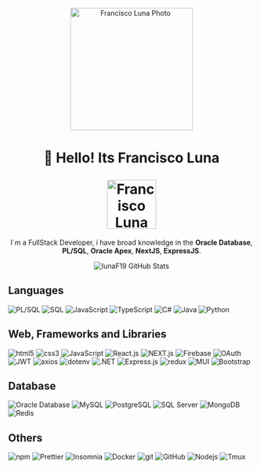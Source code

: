<div >

<div align="center">

  <img
    width="250"
    height="250"
    title="Francisco Luna Photo"
    src="https://media.licdn.com/dms/image/v2/C4E03AQEkBAHmQyiOaw/profile-displayphoto-shrink_800_800/profile-displayphoto-shrink_800_800/0/1660496736788?e=1735776000&v=beta&t=1LwRaqpJniadl7iFXydEKm5Qz7lwvP_6U-MZ1-nqJZI">

</div>

<div align="center">

  <h1>

  :rocket: Hello! Its Francisco Luna

  <a href="https://www.linkedin.com/in/franj-lunam/" >
    <img
      title="Francisco Luna Linkedin Profile"
      width="100"
      src="https://upload.wikimedia.org/wikipedia/commons/a/aa/LinkedIn_2021.svg">
  </a>

  <!-- a href="https://codepen.io/lunaf19" >
    <img
      title="Francisco Luna Codepen Profile"
      width="100"
      src="https://upload.wikimedia.org/wikipedia/commons/3/32/CodePen_Logo.svg">
  </a-->

  </h1>

</div>

<div align="center">
  <p>
  
  I´m a FullStack Developer, i have broad knowledge in the **Oracle Database**, **PL/SQL**, **Oracle Apex**, **NextJS**, **ExpressJS**.

  </p>
</div>

<div align="center">

![lunaF19 GitHub Stats](https://github-readme-stats.vercel.app/api?username=lunaF19&show_icons=true&locale=en&theme=dark#gh-dark-mode-only)

</div>

</div>



## Languages

![PL/SQL](https://img.shields.io/badge/-PL%2FSQL-ff7300?style=for-the-badge&logo=oracle&logoColor=white)
![SQL](https://img.shields.io/badge/-SQL-336791?style=for-the-badge&logo=postgresql&logoColor=white)
![JavaScript](https://img.shields.io/badge/-JavaScript-1F1F1F?style=for-the-badge&logo=javascript&logoColor=F3DB1D)
![TypeScript](https://img.shields.io/badge/-TypeScript-007ACC?style=for-the-badge&logo=typescript&logoColor=white)
![C#](https://img.shields.io/badge/-C%23-239120?style=for-the-badge&logo=c-sharp&logoColor=white)
![Java](https://img.shields.io/badge/-Java-007396?style=for-the-badge&logo=java&logoColor=white)
![Python](https://img.shields.io/badge/-Python-4280b1?style=for-the-badge&logo=python&logoColor=white)

## Web, Frameworks and Libraries

![html5](https://img.shields.io/badge/-HTML5-E34F26?style=for-the-badge&logo=html5&logoColor=white)
![css3](https://img.shields.io/badge/-CSS-254BDD?style=for-the-badge&logo=css3&logoColor=white)
![JavaScript](https://img.shields.io/badge/-JavaScript-1F1F1F?style=for-the-badge&logo=javascript&logoColor=F3DB1D)
![React.js](https://img.shields.io/badge/-React.js-61DAFB?style=for-the-badge&logo=react&logoColor=black)
![NEXT.js](https://img.shields.io/badge/-NEXT.js-000000?style=for-the-badge&logo=next.js&logoColor=white)
![Firebase](https://img.shields.io/badge/-Firebase-FFCA28?style=for-the-badge&logo=firebase&logoColor=black)
![OAuth](https://img.shields.io/badge/-OAuth-4285F4?style=for-the-badge&logo=oauth&logoColor=white)
![JWT](https://img.shields.io/badge/-JWT-000000?style=for-the-badge&logo=json-web-tokens&logoColor=white)
![axios](https://img.shields.io/badge/-axios-5A9FD4?style=for-the-badge&logo=axios&logoColor=white)
![dotenv](https://img.shields.io/badge/-dotenv-8A2BE2?style=for-the-badge&logo=dotenv&logoColor=white)
![.NET](https://img.shields.io/badge/-.NET-512BD4?style=for-the-badge&logo=.net&logoColor=white)
![Express.js](https://img.shields.io/badge/-Express.js-000000?style=for-the-badge&logo=express&logoColor=white)
![redux](https://img.shields.io/badge/-Redux-764ABC?style=for-the-badge&logo=redux&logoColor=white)
![MUI](https://img.shields.io/badge/-MUI-white?style=for-the-badge&logo=mui&logoColor=0A335C)
![Bootstrap](https://img.shields.io/badge/-bootstrap-white?style=for-the-badge&logo=bootstrap&logoColor=663893)

## Database

![Oracle Database](https://img.shields.io/badge/-Oracle_Database-F80000?style=for-the-badge&logo=oracle&logoColor=white)
![MySQL](https://img.shields.io/badge/-MySQL-4479A1?style=for-the-badge&logo=mysql&logoColor=white)
![PostgreSQL](https://img.shields.io/badge/-PostgreSQL-336791?style=for-the-badge&logo=postgresql&logoColor=white)
![SQL Server](https://img.shields.io/badge/-SQL_Server-CC2927?style=for-the-badge&logo=microsoft-sql-server&logoColor=white)
![MongoDB](https://img.shields.io/badge/-MongoDB-47A248?style=for-the-badge&logo=mongodb&logoColor=white)
![Redis](https://img.shields.io/badge/-Redis-DC382D?style=for-the-badge&logo=redis&logoColor=white)

## Others

![npm](https://img.shields.io/badge/-NPM-CB3837?style=for-the-badge&logo=npm&logoColor=white)
![Prettier](https://img.shields.io/badge/-Prettier-F7B93E?style=for-the-badge&logo=prettier&logoColor=white)
![Insomnia](https://img.shields.io/badge/-Insomnia-5849BE?style=for-the-badge&logo=insomnia&logoColor=white)
![Docker](https://img.shields.io/badge/-Docker-46a2f1?style=for-the-badge&logo=docker&logoColor=white)
![git](https://img.shields.io/badge/-Git-F05032?style=for-the-badge&logo=git&logoColor=white)
![GitHub](https://img.shields.io/badge/-GitHub-010409?style=for-the-badge&logo=github&logoColor=white)
![Nodejs](https://img.shields.io/badge/-Nodejs-43853d?style=for-the-badge&logo=Node.js&logoColor=white)
![Tmux](https://img.shields.io/badge/-Tmux-1ab31e?style=for-the-badge&logo=tmux&logoColor=white)
